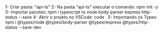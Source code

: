 1- Criar pasta: "api-ts"
2- Na pasta "api-ts" executar o comando: npm init -y
3- Importar pacotes: npm i typescript ts-node body-parser express http-status --save
4- Abrir o projeto no VSCode: code .
5- Importando os Types: npm i @types/node @types/body-parser @types/express @types/http-status --save-dev